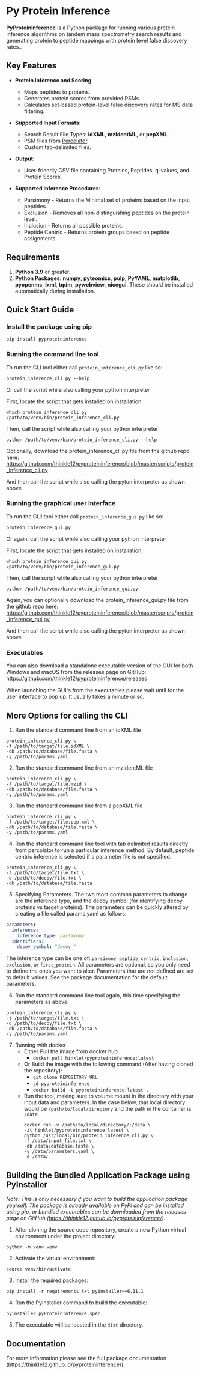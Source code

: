 ﻿# Py Protein Inference

**PyProteinInference** is a Python package for running various protein inference algorithms on tandem mass spectrometry search results and generating protein to peptide mappings with protein level false discovery rates..  

## Key Features

* **Protein Inference and Scoring**:
    * Maps peptides to proteins.  
    * Generates protein scores from provided PSMs.  
    * Calculates set-based protein-level false discovery rates for MS data filtering.  
* **Supported Input Formats**:
    * Search Result File Types: __idXML__, __mzIdentML__, or __pepXML__.  
    * PSM files from [Percolator](https://github.com/percolator/percolator).
    * Custom tab-delimited files.  
* **Output**:
    * User-friendly CSV file containing Proteins, Peptides, q-values, and Protein Scores.  

* **Supported Inference Procedures**:
    * Parsimony - Returns the Minimal set of proteins based on the input peptides.
    * Exclusion - Removes all non-distinguishing peptides on the protein level.
    * Inclusion - Returns all possible proteins.
    * Peptide Centric - Returns protein groups based on peptide assignments.

## Requirements

 1. __Python 3.9__ or greater. 
 2. __Python Packages__:
	__numpy__, __pyteomics__, __pulp__, __PyYAML__, __matplotlib__, __pyopenms__, __lxml__, __tqdm__, __pywebview__, __nicegui__. These should be installed automatically during installation.
		
## Quick Start Guide
### Install the package using pip
```shell
pip install pyproteininference
```

### Running the command line tool

To run the CLI tool either call `protein_inference_cli.py` like so:
```shell
protein_inference_cli.py --help
```

Or call the script while also calling your python interpreter

First, locate the script that gets installed on installation:
```shell
which protein_inference_cli.py
/path/to/venv/bin/protein_inference_cli.py
```

Then, call the script while also calling your python interpreter
```shell
python /path/to/venv/bin/protein_inference_cli.py --help
```

Optionally, download the protein_inference_cli.py file from the github repo here:
https://github.com/thinkle12/pyproteininference/blob/master/scripts/protein_inference_cli.py

And then call the script while also calling the pyton interpreter as shown above

### Running the graphical user interface

To run the GUI tool either call `protein_inference_gui.py` like so:
```shell
protein_inference_gui.py
```

Or again, call the script while also calling your python interpreter

First, locate the script that gets installed on installation:
```shell
which protein_inference_gui.py
/path/to/venv/bin/protein_inference_gui.py
```

Then, call the script while also calling your python interpreter
```shell
python /path/to/venv/bin/protein_inference_gui.py
```

Again, you can optionally download the protein_inference_gui.py file from the github repo here:
https://github.com/thinkle12/pyproteininference/blob/master/scripts/protein_inference_gui.py

And then call the script while also calling the pyton interpreter as shown above

### Executables

You can also download a standalone executable version of the GUI for both Windows and macOS from the releases page on GitHub:
https://github.com/thinkle12/pyproteininference/releases

When launching the GUI's from the executables please wait until for the user interface to pop up. It usually takes a minute or so.

## More Options for calling the CLI

1. Run the standard command line from an idXML file 
```shell
protein_inference_cli.py \
-f /path/to/target/file.idXML \
-db /path/to/database/file.fasta \
-y /path/to/params.yaml
```
   
2. Run the standard command line from an mzIdentML file 
```shell
protein_inference_cli.py \
-f /path/to/target/file.mzid \
-db /path/to/database/file.fasta \
-y /path/to/params.yaml
```
   
3. Run the standard command line from a pepXML file 
```shell
protein_inference_cli.py \
-f /path/to/target/file.pep.xml \
-db /path/to/database/file.fasta \
-y /path/to/params.yaml
```

4. Run the standard command line tool with tab delimited results directly from percolator to run a particular inference method. By default, peptide centric inference is selected if a parameter file is not specified:
```shell
protein_inference_cli.py \
-t /path/to/target/file.txt \
-d /path/to/decoy/file.txt \
-db /path/to/database/file.fasta 
```

5. Specifying Parameters. 
The two most common parameters to change are the inference type, and the decoy symbol (for identifying decoy proteins vs target proteins).
The parameters can be quickly altered by creating a file called params.yaml as follows:
```yaml
parameters:
  inference:
    inference_type: parsimony
  identifiers:
    decoy_symbol: "decoy_"
```
The inference type can be one of: `parsimony`, `peptide_centric`, `inclusion`, `exclusion`, or `first_protein`.
All parameters are optional, so you only need to define the ones you want to alter. Parameters that are not defined are set to default values.
See the package documentation for the default parameters.

6. Run the standard command line tool again, this time specifying the parameters as above:
```shell
protein_inference_cli.py \
-t /path/to/target/file.txt \
-d /path/to/decoy/file.txt \
-db /path/to/database/file.fasta \
-y /path/to/params.yaml
```

7. Running with docker
	- Either Pull the image from docker hub:
		- `docker pull hinklet/pyproteininference:latest`
	- Or Build the image with the following command (After having cloned the repository):
	  	- `git clone REPOSITORY_URL`
	  	- `cd pyproteininference`
		- `docker build -t pyproteininference:latest .`
	- Run the tool, making sure to volume mount in the directory with your input data and parameters. In the case below, that local directory would be `/path/to/local/directory` and the path in the container is `/data`
	  ```shell
	  docker run -v /path/to/local/directory/:/data \
	  -it hinklet/pyproteininference:latest \
	  python /usr/local/bin/protein_inference_cli.py \
	  -f /data/input_file.txt \
	  -db /data/database.fasta \
	  -y /data/parameters.yaml \
	  -o /data/
	  ```

## Building the Bundled Application Package using PyInstaller
_Note: This is only necessary if you want to build the application package yourself. The package is already available on
PyPi and can be installed using pip, or bundled executables can be downloaded from the releases page on 
GitHub (https://thinkle12.github.io/pyproteininference/)._

1. After cloning the source code repository, create a new Python virtual environment under the project directory:
```shell
python -m venv venv
```
2. Activate the virtual environment:
```shell
source venv/bin/activate
```
3. Install the required packages:
```shell
pip install -r requirements.txt pyinstaller==6.11.1
```
4. Run the PyInstaller command to build the executable:
```shell
pyinstaller pyProteinInference.spec
```
5. The executable will be located in the `dist` directory.



## Documentation
For more information please see the full package documentation (https://thinkle12.github.io/pyproteininference/).
